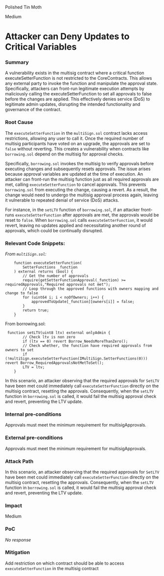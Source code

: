 Polished Tin Moth

Medium

# Attacker can Deny Updates to Critical Variables

### Summary

A vulnerability exists in the multisig contract where a critical function executeSetterFunction is not restricted to the CoreContracts. This allows any external party to invoke the function and manipulate the approval state. Specifically, attackers can front-run legitimate execution attempts by maliciously calling the executeSetterFunction to set all approvals to false before the changes are applied. This effectively denies service (DoS) to legitimate admin updates, disrupting the intended functionality and governance of the contract.

### Root Cause

The `executeSetterFunction` in the `multiSign.sol` contract lacks access restrictions, allowing any user to call it. Once the required number of multisig participants have voted on an upgrade, the approvals are set to `false` without reverting. This creates a vulnerability when contracts like `borrowing.sol` depend on the multisig for approval checks.

Specifically, `borrowing.sol` invokes the multisig to verify approvals before executing changes and subsequently resets approvals. The issue arises because approval variables are updated at the time of execution. An attacker can front-run the multisig function just as all required approvals are met, calling `executeSetterFunction` to cancel approvals. This prevents `borrowing.sol` from executing the change, causing a revert. As a result, the change would need to undergo the multisig approval process again, leaving it vulnerable to repeated denial of service (DoS) attacks.

For instance, in the `setLTV` function of `borrowing.sol`, if an attacker front-runs `executeSetterFunction` after approvals are met, the approvals would be reset to `false`. When `borrowing.sol` calls `executeSetterFunction`, it would revert, leaving no updates applied and necessitating another round of approvals, which could be continually disrupted.

### Relevant Code Snippets:

*From `multiSign.sol`:*

```solidity
    function executeSetterFunction(
        SetterFunctions _function
    ) external returns (bool) {
        // Get the number of approvals
        require(getSetterFunctionApproval(_function) >= requiredApprovals,"Required approvals not met");
        // Loop through the approved functions with owners mapping and change to false
        for (uint64 i; i < noOfOwners; i++) {
            approvedToUpdate[_function][owners[i]] = false;
        }
        return true;
    }

```
From borrowing.sol:

```solidity
 function setLTV(uint8 ltv) external onlyAdmin {
        // Check ltv is non zero
        if (ltv == 0) revert Borrow_NeedsMoreThanZero();
        // Check whether, the function have required approvals from owners to set
        if (!multiSign.executeSetterFunction(IMultiSign.SetterFunctions(0))) revert Borrow_RequiredApprovalsNotMetToSet();
        LTV = ltv;
    }
   ```
 In this scenario, an attacker observing that the required approvals for `SetLTV` have been met could immediately call `executeSetterFunction` directly on the multisig contract, resetting the approvals. Consequently, when the `setLTV` function in `borrowing.sol` is called, it would fail the multisig approval check and revert, preventing the LTV update.

### Internal pre-conditions

Approvals must meet the minimum requirement for multisigApprovals.

### External pre-conditions

Approvals must meet the minimum requirement for multisigApprovals.


### Attack Path

 In this scenario, an attacker observing that the required approvals for `SetLTV` have been met could immediately call `executeSetterFunction` directly on the multisig contract, resetting the approvals. Consequently, when the `setLTV` function in `borrowing.sol` is called, it would fail the multisig approval check and revert, preventing the LTV update.

### Impact

Medium

### PoC

_No response_

### Mitigation

Add restriction on which contract should be able to access `executeSetterFunction` in the multisig contract